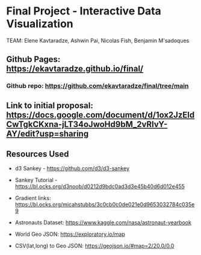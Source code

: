 Final Project - Interactive Data Visualization  
===

TEAM: Elene Kavtaradze, Ashwin Pai, Nicolas Fish, Benjamin M'sadoques

## Github Pages:  https://ekavtaradze.github.io/final/

### Github repo: https://github.com/ekavtaradze/final/tree/main

## Link to initial proposal: <br>https://docs.google.com/document/d/1ox2JzEldCwTgkCKxna-jLT34oJwoHd9bM_2vRIvY-AY/edit?usp=sharing


Resources Used
---

- d3 Sankey - https://github.com/d3/d3-sankey

- Sankey Tutorial - https://bl.ocks.org/d3noob/d0212d9bdc0ad3d3e45b40d6d012e455

- Gradient links: https://bl.ocks.org/micahstubbs/3c0cb0c0de021e0d9653032784c035e9

- Astronauts Dataset: https://www.kaggle.com/nasa/astronaut-yearbook

- World Geo JSON: https://exploratory.io/map

- CSV(lat,long) to Geo JSON: https://geojson.io/#map=2/20.0/0.0
